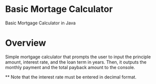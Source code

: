 # Basic Mortage Calculator
Basic Mortgage Calculator in Java

# Overview
Simple mortgage calculator that prompts the user to input the principle amount, interest rate, and the loan term in years. Then, it outputs the monthly payment and the total payback amount to the console.

** Note that the interest rate must be entered in decimal format.
